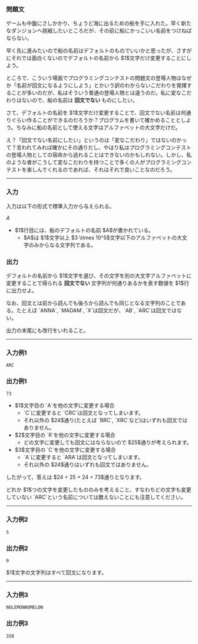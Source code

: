 
<div>

<div>

<div>

<section>

### **問題文**

<p>
ゲームも中盤にさしかかり、ちょうど海に出るための船を手に入れた。早く新たなダンジョンへ挑戦したいところだが、その前に船にかっこいい名前をつけねばならない。
</p>

<p>
早く先に進みたいので船の名前はデフォルトのものでいいかと思ったが、さすがにそれでは面白くないのでデフォルトの名前から $1$文字だけ変更することにしよう。
</p>

<p>
ところで、こういう場面でプログラミングコンテストの問題文の登場人物はなぜか「名前が回文になるようにしよう」とかいう訳のわからないこだわりを発揮することが多いのだが、私はそういう普通の登場人物とは違うのだ。私に変なこだわりはないので、船の名前は 
	
<strong>
回文でない
</strong>
ものにしたい。

</p>

<p>
さて、デフォルトの名前を $1$文字だけ変更することで、回文でない名前は何通りぐらい作ることができるのだろうか？プログラムを書いて確かめることとしよう。ちなみに船の名前として使える文字はアルファベットの大文字だけだ。
</p>

<p>
え？「回文でない名前にしたい」というのは「変なこだわり」ではないのかって？言われてみれば確かにその通りだし、やはり私はプログラミングコンテストの登場人物としての宿命から逃れることはできないのかもしれない。しかし、私のような者がこうして変なこだわりを持つことで多くの人がプログラミングコンテストを楽しんでくれるのであれば、それはそれで良いことなのだろう。
</p>

</section>

</div>

---

<div>

<div>

<section>

### **入力**

<p>
入力は以下の形式で標準入力から与えられる。
</p>

<div>

$A$
</div>

<ul>

<li>
$1$行目には、船のデフォルトの名前 $A$が書かれている。
		
<ul>

<li>
$A$は $1$文字以上 $3 \times 10^5$文字以下のアルファベットの大文字のみからなる文字列である。
</li>

</ul>

</li>

</ul>

</section>

</div>

<div>

<section>

### **出力**

<p>
デフォルトの名前から $1$文字を選び、その文字を別の大文字アルファベットに変更することで得られる 
	
<strong>
回文でない
</strong>
文字列が何通りあるかを表す数値を $1$行に出力せよ。

</p>

<p>
なお、回文とは前から読んでも後ろから読んでも同じとなる文字列のことである。たとえば `ANNA`, `MADAM`, `X`は回文だが、`AB`, `ARC`は回文ではない。
</p>

<p>
出力の末尾にも改行をいれること。
</p>

</section>

</div>

</div>

---

<div>

<section>

### **入力例1**

```
ARC
```

</section>

</div>

<div>

<section>

### **出力例1**

```
73
```

<ul>

<li>
$1$文字目の `A`を他の文字に変更する場合
		
<ul>

<li>
`C`に変更すると `CRC`は回文となってしまいます。
</li>

<li>
それ以外の $24$通り(たとえば `BRC`, `XRC`など)はいずれも回文ではありません。
</li>

</ul>

</li>

<li>
$2$文字目の `R`を他の文字に変更する場合
		
<ul>

<li>
どの文字に変更しても回文にはならないので $25$通りが考えられます。
</li>

</ul>

</li>

<li>
$3$文字目の `C`を他の文字に変更する場合
		
<ul>

<li>
`A`に変更すると `ARA`は回文となってしまいます。
</li>

<li>
それ以外の $24$通りはいずれも回文ではありません。
</li>

</ul>

</li>

</ul>

<p>
したがって、答えは $24 + 25 + 24 = 73$通りとなります。
</p>

<p>
どれか $1$つの文字を変更したもののみを考えること、すなわちどの文字も変更していない `ARC`という名前については数えないことにも注意してください。
</p>

</section>

</div>

---

<div>

<section>

### **入力例2**

```
S
```

</section>

</div>

<div>

<section>

### **出力例2**

```
0
```

<p>
$1$文字の文字列はすべて回文になります。
</p>

</section>

</div>

---

<div>

<section>

### **入力例3**

```
NOLEMONNOMELON
```

</section>

</div>

<div>

<section>

### **出力例3**

```
350
```

</section>

</div>

</div>

</div>

